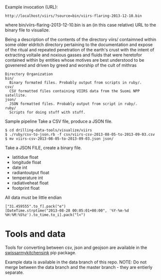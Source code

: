 Example invocation (URL):

    http://localhost/viirs/?source=bin/viirs-flaring-2013-12-10.bin

where bin/viirs-flaring-2013-12-10.bin is an (in this case relative) URL to the binary file to visualize.

Being a description of the contents of the directory viirs/ contaimned within some older eldritch directory pertaining to the documentation and expose of the ritual and repeated penetration of the earth's crust with the intent of extracting voltaile and noxious gasses and fluids that were heretofor contained within by entities whose motives are best understood to be govenered and driven by greed and worship of the cult of mithras


    Directory Organization
    bin/
      Binary formated files. Probably output from scripts in ruby/.
    csv/
      CSV formatted files containing VIIRS data from the Suomi NPP satellite.
    json/
      JSON formatted files. Probably output from script in ruby/.
    ruby/
      Scripts for doing stuff with stuff.


Sample pipeline
Take a CSV file, produce a JSON file.

    $ cd drilling-data-tools/visualize/viirs
    $ ./ruby/csv-to-json.rb -f csv/viirs-csv-2013-08-05-to-2013-09-03.csv 
    $ mv viirs-csv-2013-08-05-to-2013-09-03.json json/

Take a JSON FILE, create a binary file.

* latitidue float
* longitude float 
* date int
* radiantoutput float 
* temperature int
* radiativeheat float 
* footprint float

All data must be little endian

    ["31.459555".to_f].pack("e")
    [DateTime.strptime("2013-08-28 00:05:01+00:00", '%Y-%m-%d %H:%M:%S%z').to_time.to_i].pack("l<")


# Tools and data

Tools for converting between csv, json and geojson are available in the [swissarmykitchensink](https://github.com/redhog/swissarmykitchensink/blob/master/README.md) pip package.

Example data is available in the data branch of this repo. NOTE: Do not merge between the data branch and the master branch - they are entierly separate.
